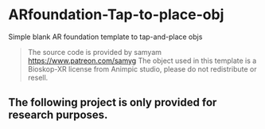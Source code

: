 # ARfoundation-Tap-to-place-obj
Simple blank AR foundation template to tap-and-place objs
>The source code is provided by samyam https://www.patreon.com/samyg 
>The object used in this template is a Bioskop-XR license from Animpic studio, please do not redistribute or resell.

## The following project is only provided for research purposes.
